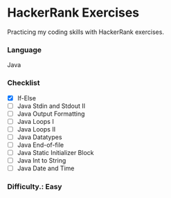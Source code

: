 # HackerRank Exercises

Practicing my coding skills with HackerRank exercises.

### Language

Java

### Checklist

- [x] If-Else
- [ ] Java Stdin and Stdout II
- [ ] Java Output Formatting
- [ ] Java Loops I
- [ ] Java Loops II
- [ ] Java Datatypes
- [ ] Java End-of-file
- [ ] Java Static Initializer Block
- [ ] Java Int to String
- [ ] Java Date and Time

### Difficulty.: Easy
